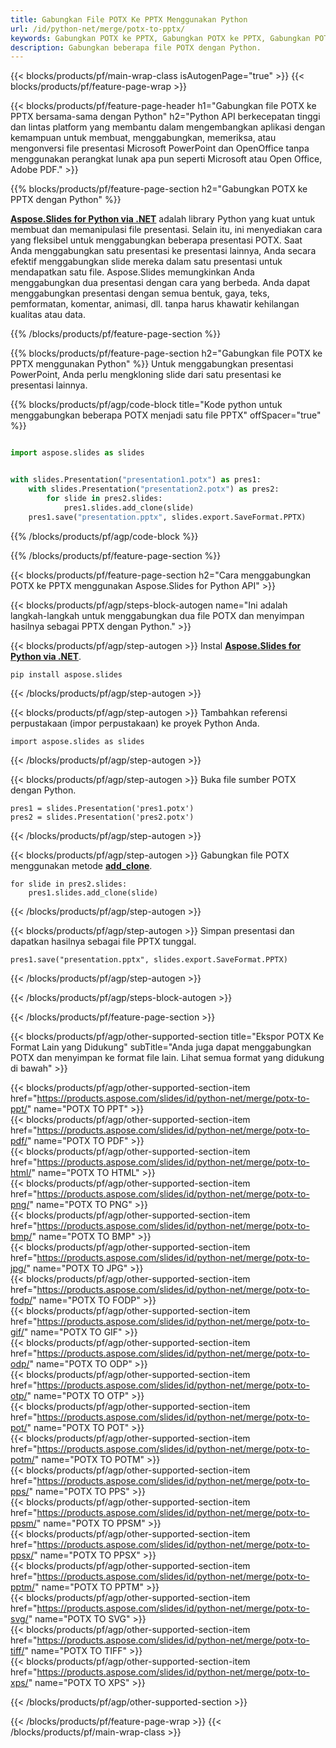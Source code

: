 ```yaml
---
title: Gabungkan File POTX Ke PPTX Menggunakan Python
url: /id/python-net/merge/potx-to-pptx/
keywords: Gabungkan POTX ke PPTX, Gabungkan POTX ke PPTX, Gabungkan POTX ke PPTX, PowerPoint, Presentasi, PPTX, Python, Aspose
description: Gabungkan beberapa file POTX dengan Python.
---
```


{{< blocks/products/pf/main-wrap-class isAutogenPage="true" >}}
{{< blocks/products/pf/feature-page-wrap >}}

{{< blocks/products/pf/feature-page-header h1="Gabungkan file POTX ke PPTX bersama-sama dengan Python" h2="Python API berkecepatan tinggi dan lintas platform yang membantu dalam mengembangkan aplikasi dengan kemampuan untuk membuat, menggabungkan, memeriksa, atau mengonversi file presentasi Microsoft PowerPoint dan OpenOffice tanpa menggunakan perangkat lunak apa pun seperti Microsoft atau Open Office, Adobe PDF." >}}

{{% blocks/products/pf/feature-page-section h2="Gabungkan POTX ke PPTX dengan Python" %}}

[**Aspose.Slides for Python via .NET**](https://products.aspose.com/slides/id/python-net/) adalah library Python yang kuat untuk membuat dan memanipulasi file presentasi. Selain itu, ini menyediakan cara yang fleksibel untuk menggabungkan beberapa presentasi POTX. Saat Anda menggabungkan satu presentasi ke presentasi lainnya, Anda secara efektif menggabungkan slide mereka dalam satu presentasi untuk mendapatkan satu file. Aspose.Slides memungkinkan Anda menggabungkan dua presentasi dengan cara yang berbeda. Anda dapat menggabungkan presentasi dengan semua bentuk, gaya, teks, pemformatan, komentar, animasi, dll. tanpa harus khawatir kehilangan kualitas atau data.

{{% /blocks/products/pf/feature-page-section %}}

{{% blocks/products/pf/feature-page-section  h2="Gabungkan file POTX ke PPTX menggunakan Python" %}}
Untuk menggabungkan presentasi PowerPoint, Anda perlu mengkloning slide dari satu presentasi ke presentasi lainnya.

{{% blocks/products/pf/agp/code-block title="Kode python untuk menggabungkan beberapa POTX menjadi satu file PPTX" offSpacer="true" %}}

```python

import aspose.slides as slides


with slides.Presentation("presentation1.potx") as pres1:
    with slides.Presentation("presentation2.potx") as pres2:
        for slide in pres2.slides:
            pres1.slides.add_clone(slide)
    pres1.save("presentation.pptx", slides.export.SaveFormat.PPTX)
```


{{% /blocks/products/pf/agp/code-block %}}

{{% /blocks/products/pf/feature-page-section %}}

{{< blocks/products/pf/feature-page-section  h2="Cara menggabungkan POTX ke PPTX menggunakan Aspose.Slides for Python API" >}}

{{< blocks/products/pf/agp/steps-block-autogen name="Ini adalah langkah-langkah untuk menggabungkan dua file POTX dan menyimpan hasilnya sebagai PPTX dengan Python." >}}

{{< blocks/products/pf/agp/step-autogen >}}
Instal [**Aspose.Slides for Python via .NET**](https://products.aspose.com/slides/id/python-net/).
```
pip install aspose.slides
```
{{< /blocks/products/pf/agp/step-autogen >}}

{{< blocks/products/pf/agp/step-autogen >}}
Tambahkan referensi perpustakaan (impor perpustakaan) ke proyek Python Anda.
```
import aspose.slides as slides
```
{{< /blocks/products/pf/agp/step-autogen >}}

{{< blocks/products/pf/agp/step-autogen >}}
Buka file sumber POTX dengan Python.
```
pres1 = slides.Presentation('pres1.potx')
pres2 = slides.Presentation('pres2.potx')
```
{{< /blocks/products/pf/agp/step-autogen >}}

{{< blocks/products/pf/agp/step-autogen >}}
Gabungkan file POTX menggunakan metode [**add_clone**](https://reference.aspose.com/slides/python-net/aspose.slides/islidecollection/#methods).
```
for slide in pres2.slides:
    pres1.slides.add_clone(slide)
```
{{< /blocks/products/pf/agp/step-autogen >}}

{{< blocks/products/pf/agp/step-autogen >}}
Simpan presentasi dan dapatkan hasilnya sebagai file PPTX tunggal.
```
pres1.save("presentation.pptx", slides.export.SaveFormat.PPTX)
```

{{< /blocks/products/pf/agp/step-autogen >}}

{{< /blocks/products/pf/agp/steps-block-autogen >}}

{{< /blocks/products/pf/feature-page-section >}}

{{< blocks/products/pf/agp/other-supported-section title="Ekspor POTX Ke Format Lain yang Didukung" subTitle="Anda juga dapat menggabungkan POTX dan menyimpan ke format file lain. Lihat semua format yang didukung di bawah" >}}

{{< blocks/products/pf/agp/other-supported-section-item href="https://products.aspose.com/slides/id/python-net/merge/potx-to-ppt/" name="POTX TO PPT" >}}  
{{< blocks/products/pf/agp/other-supported-section-item href="https://products.aspose.com/slides/id/python-net/merge/potx-to-pdf/" name="POTX TO PDF" >}}  
{{< blocks/products/pf/agp/other-supported-section-item href="https://products.aspose.com/slides/id/python-net/merge/potx-to-html/" name="POTX TO HTML" >}}  
{{< blocks/products/pf/agp/other-supported-section-item href="https://products.aspose.com/slides/id/python-net/merge/potx-to-png/" name="POTX TO PNG" >}}  
{{< blocks/products/pf/agp/other-supported-section-item href="https://products.aspose.com/slides/id/python-net/merge/potx-to-bmp/" name="POTX TO BMP" >}}  
{{< blocks/products/pf/agp/other-supported-section-item href="https://products.aspose.com/slides/id/python-net/merge/potx-to-jpg/" name="POTX TO JPG" >}}  
{{< blocks/products/pf/agp/other-supported-section-item href="https://products.aspose.com/slides/id/python-net/merge/potx-to-fodp/" name="POTX TO FODP" >}}  
{{< blocks/products/pf/agp/other-supported-section-item href="https://products.aspose.com/slides/id/python-net/merge/potx-to-gif/" name="POTX TO GIF" >}}  
{{< blocks/products/pf/agp/other-supported-section-item href="https://products.aspose.com/slides/id/python-net/merge/potx-to-odp/" name="POTX TO ODP" >}}  
{{< blocks/products/pf/agp/other-supported-section-item href="https://products.aspose.com/slides/id/python-net/merge/potx-to-otp/" name="POTX TO OTP" >}}  
{{< blocks/products/pf/agp/other-supported-section-item href="https://products.aspose.com/slides/id/python-net/merge/potx-to-pot/" name="POTX TO POT" >}}  
{{< blocks/products/pf/agp/other-supported-section-item href="https://products.aspose.com/slides/id/python-net/merge/potx-to-potm/" name="POTX TO POTM" >}}  
{{< blocks/products/pf/agp/other-supported-section-item href="https://products.aspose.com/slides/id/python-net/merge/potx-to-pps/" name="POTX TO PPS" >}}  
{{< blocks/products/pf/agp/other-supported-section-item href="https://products.aspose.com/slides/id/python-net/merge/potx-to-ppsm/" name="POTX TO PPSM" >}}  
{{< blocks/products/pf/agp/other-supported-section-item href="https://products.aspose.com/slides/id/python-net/merge/potx-to-ppsx/" name="POTX TO PPSX" >}}  
{{< blocks/products/pf/agp/other-supported-section-item href="https://products.aspose.com/slides/id/python-net/merge/potx-to-pptm/" name="POTX TO PPTM" >}}  
{{< blocks/products/pf/agp/other-supported-section-item href="https://products.aspose.com/slides/id/python-net/merge/potx-to-svg/" name="POTX TO SVG" >}}  
{{< blocks/products/pf/agp/other-supported-section-item href="https://products.aspose.com/slides/id/python-net/merge/potx-to-tiff/" name="POTX TO TIFF" >}}  
{{< blocks/products/pf/agp/other-supported-section-item href="https://products.aspose.com/slides/id/python-net/merge/potx-to-xps/" name="POTX TO XPS" >}}  


{{< /blocks/products/pf/agp/other-supported-section >}}

{{< /blocks/products/pf/feature-page-wrap >}}
{{< /blocks/products/pf/main-wrap-class >}}